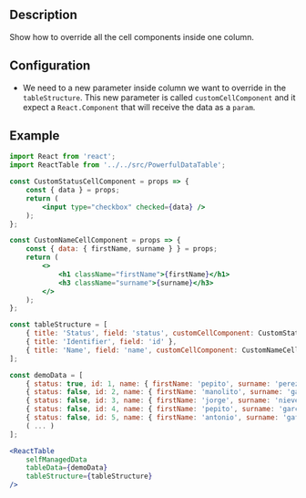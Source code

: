 ## Description
Show how to override all the cell components inside one column.

## Configuration
 - We need to a new parameter inside column we want to override in the `tableStructure`. This new parameter is called `customCellComponent` and it expect a `React.Component` that will receive the data as a `param`.

## Example
```jsx
import React from 'react';
import ReactTable from '../../src/PowerfulDataTable';

const CustomStatusCellComponent = props => {
    const { data } = props;
    return (
        <input type="checkbox" checked={data} />
    );
};

const CustomNameCellComponent = props => {
    const { data: { firstName, surname } } = props;
    return (
        <>
            <h1 className="firstName">{firstName}</h1>
            <h3 className="surname">{surname}</h3>
        </>
    );
};

const tableStructure = [
    { title: 'Status', field: 'status', customCellComponent: CustomStatusCellComponent }
    { title: 'Identifier', field: 'id' },
    { title: 'Name', field: 'name', customCellComponent: CustomNameCellComponent },
];

const demoData = [
    { status: true, id: 1, name: { firstName: 'pepito', surname: 'perez' } },
    { status: false, id: 2, name: { firstName: 'manolito', surname: 'gafotas' } },
    { status: false, id: 3, name: { firstName: 'jorge', surname: 'nieve' } },
    { status: false, id: 4, name: { firstName: 'pepito', surname: 'garcia' } },
    { status: false, id: 5, name: { firstName: 'antonio', surname: 'gafotas' } }
    ( ... )
];

<ReactTable
    selfManagedData
    tableData={demoData}
    tableStructure={tableStructure} 
/>
```